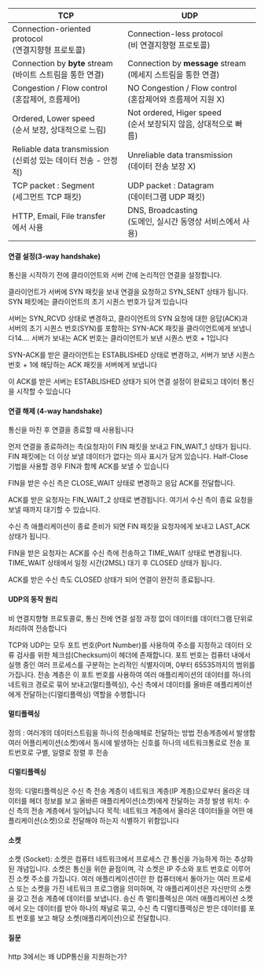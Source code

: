 
| TCP                                                   | UDP                                                    |
| ----------------------------------------------------- | ------------------------------------------------------ |
| Connection-oriented protocol  <br>(연결지향형 프로토콜)        | Connection-less protocol  <br>(비 연결지향형 프로토콜)           |
| Connection by **byte** stream  <br>(바이트 스트림을 통한 연결)   | Connection by **message** stream  <br>(메세지 스트림을 통한 연결) |
| Congestion / Flow control  <br>(혼잡제어, 흐름제어)           | NO Congestion / Flow control  <br>(혼잡제어와 흐름제어 지원 X)    |
| Ordered, Lower speed  <br>(순서 보장, 상대적으로 느림)           | Not ordered, Higer speed  <br>(순서 보장되지 않음, 상대적으로 빠름)   |
| Reliable data transmission  <br>(신뢰성 있는 데이터 전송 - 안정적) | Unreliable data transmission  <br>(데이터 전송 보장 X)        |
| TCP packet : Segment  <br>(세그먼트 TCP 패킷)               | UDP packet : Datagram  <br>(데이터그램 UDP 패킷)              |
| HTTP, Email, File transfer  <br>에서 사용                 | DNS, Broadcasting  <br>(도메인, 실시간 동영상 서비스에서 사용)         |
#### 연결 설정(3-way handshake)
통신을 시작하기 전에 클라이언트와 서버 간에 논리적인 연결을 설정합니다.

클라이언트가 서버에 SYN 패킷을 보내 연결을 요청하고 SYN_SENT 상태가 됩니다. SYN 패킷에는 클라이언트의 초기 시퀀스 번호가 담겨 있습니다

서버는 SYN_RCVD 상태로 변경하고, 클라이언트의 SYN 요청에 대한 응답(ACK)과 서버의 초기 시퀀스 번호(SYN)를 포함하는 SYN-ACK 패킷을 클라이언트에게 보냅니다14.... 서버가 보내는 ACK 번호는 클라이언트가 보낸 시퀀스 번호 + 1입니다

SYN-ACK를 받은 클라이언트는 ESTABLISHED 상태로 변경하고, 서버가 보낸 시퀀스 번호 + 1에 해당하는 ACK 패킷을 서버에게 보냅니다

이 ACK를 받은 서버는 ESTABLISHED 상태가 되어 연결 설정이 완료되고 데이터 통신을 시작할 수 있습니다

#### 연결 해제 (4-way handshake)
통신을 마친 후 연결을 종료할 때 사용됩니다

먼저 연결을 종료하려는 측(요청자)이 FIN 패킷을 보내고 FIN_WAIT_1 상태가 됩니다. FIN 패킷에는 더 이상 보낼 데이터가 없다는 의사 표시가 담겨 있습니다. Half-Close 기법을 사용할 경우 FIN과 함께 ACK를 보낼 수 있습니다

FIN을 받은 수신 측은 CLOSE_WAIT 상태로 변경하고 응답 ACK를 전달합니다.

ACK를 받은 요청자는 FIN_WAIT_2 상태로 변경됩니다. 여기서 수신 측이 종료 요청을 보낼 때까지 대기할 수 있습니다.

수신 측 애플리케이션이 종료 준비가 되면 FIN 패킷을 요청자에게 보내고 LAST_ACK 상태가 됩니다.

FIN을 받은 요청자는 ACK를 수신 측에 전송하고 TIME_WAIT 상태로 변경됩니다. TIME_WAIT 상태에서 일정 시간(2MSL) 대기 후 CLOSED 상태가 됩니다.

ACK를 받은 수신 측도 CLOSED 상태가 되어 연결이 완전히 종료됩니다.

#### UDP의 동작 원리
비 연결지향형 프로토콜로, 통신 전에 연결 설정 과정 없이 데이터를 데이터그램 단위로 처리하여 전송합니다

TCP와 UDP는 모두 포트 번호(Port Number)를 사용하여 주소를 지정하고  데이터 오류 검사를 위한 체크섬(Checksum)이 헤더에 존재합니다.
포트 번호는 컴퓨터 내에서 실행 중인 여러 프로세스를 구분하는 논리적인 식별자이며, 0부터 65535까지의 범위를 가집니다.
전송 계층은 이 포트 번호를 사용하여 여러 애플리케이션의 데이터를 하나의 네트워크 경로로 묶어 보내고(멀티플렉싱), 수신 측에서 데이터를 올바른 애플리케이션에게 전달하는(디멀티플렉싱) 역할을 수행합니다

#### 멀티플렉싱

정의 : 여러개의 데이터스트림을 하나의 전송매체로 전달하는 방법
전송계층에서 발생함
여러 어플리케이션(소켓)에서 동시에 발생하는 신호를 하나의 네트워크통로로 전송
포트번호로 구별, 일렬로 정렬 후 전송

#### 디멀티플렉싱
정의: 디멀티플렉싱은 수신 측 전송 계층이 네트워크 계층(IP 계층)으로부터 올라온 데이터를 헤더 정보를 보고 올바른 애플리케이션(소켓)에게 전달하는 과정
발생 위치: 수신 측의 전송 계층에서 일어납니다
목적: 네트워크 계층에서 올라온 데이터들을 어떤 애플리케이션(소켓)으로 전달해야 하는지 식별하기 위함입니다

#### 소켓
소켓 (Socket): 소켓은 컴퓨터 네트워크에서 프로세스 간 통신을 가능하게 하는 추상화된 개념입니다. 소켓은 통신을 위한 끝점이며, 각 소켓은 IP 주소와 포트 번호로 이루어진 소켓 주소를 가집니다. 
여러 애플리케이션이란 한 컴퓨터에서 돌아가는 여러 프로세스 또는 소켓을 가진 네트워크 프로그램을 의미하며,
각 애플리케이션은 자신만의 소켓을 갖고 전송 계층에 데이터를 보냅니다. 송신 측 멀티플렉싱은 여러 애플리케이션 소켓에서 오는 데이터를 받아 하나의 채널로 묶고, 수신 측 디멀티플렉싱은 받은 데이터를 포트 번호를 보고 해당 소켓(애플리케이션)으로 전달합니다.

#### 질문

http 3에서는 왜 UDP통신을 지원하는가?
